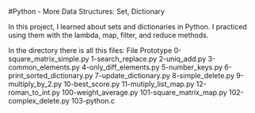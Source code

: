 #Python - More Data Structures: Set, Dictionary


In this project, I learned about sets and dictionaries in Python. I practiced using them with the lambda, map, filter, and reduce methods.

In the directory there is all this files:
File    Prototype
0-square_matrix_simple.py
1-search_replace.py
2-uniq_add.py
3-common_elements.py
4-only_diff_elements.py
5-number_keys.py
6-print_sorted_dictionary.py
7-update_dictionary.py
8-simple_delete.py
9-multiply_by_2.py
10-best_score.py
11-mutiply_list_map.py
12-roman_to_int.py
100-weight_average.py
101-square_matrix_map.py
102-complex_delete.py
103-python.c
